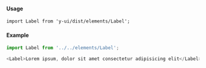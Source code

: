#### Usage

```markdown
import Label from 'y-ui/dist/elements/Label';
```

#### Example

```js
import Label from '../../elements/Label';

<Label>Lorem ipsum, dolor sit amet consectetur adipisicing elit</Label>;
```
